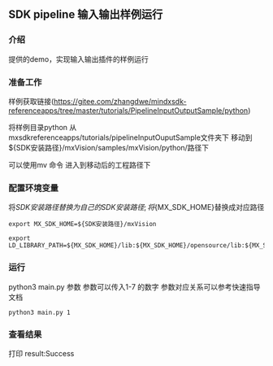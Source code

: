 ## SDK pipeline 输入输出样例运行

### 介绍
提供的demo，实现输入输出插件的样例运行

### 准备工作
样例获取链接(https://gitee.com/zhangdwe/mindxsdk-referenceapps/tree/master/tutorials/PipelineInputOutputSample/python)

将样例目录python 从mxsdkreferenceapps/tutorials/pipelineInputOuputSample文件夹下 移动到${SDK安装路径}/mxVision/samples/mxVision/python/路径下

可以使用mv 命令
进入到移动后的工程路径下

### 配置环境变量
将${SDK安装路径}替换为自己的SDK安装路径; 将${MX_SDK_HOME}替换成对应路径

```
export MX_SDK_HOME=${SDK安装路径}/mxVision

export LD_LIBRARY_PATH=${MX_SDK_HOME}/lib:${MX_SDK_HOME}/opensource/lib:${MX_SDK_HOME}/opensource/lib64
```

### 运行

python3 main.py 参数
参数可以传入1-7 的数字 参数对应关系可以参考快速指导文档

```
python3 main.py 1
```

### 查看结果
打印 result:Success